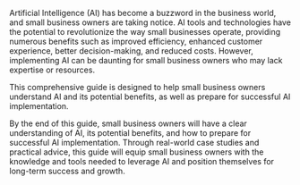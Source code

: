 

Artificial Intelligence (AI) has become a buzzword in the business world, and small business owners are taking notice. AI tools and technologies have the potential to revolutionize the way small businesses operate, providing numerous benefits such as improved efficiency, enhanced customer experience, better decision-making, and reduced costs. However, implementing AI can be daunting for small business owners who may lack expertise or resources.

This comprehensive guide is designed to help small business owners understand AI and its potential benefits, as well as prepare for successful AI implementation. 

By the end of this guide, small business owners will have a clear understanding of AI, its potential benefits, and how to prepare for successful AI implementation. Through real-world case studies and practical advice, this guide will equip small business owners with the knowledge and tools needed to leverage AI and position themselves for long-term success and growth.


